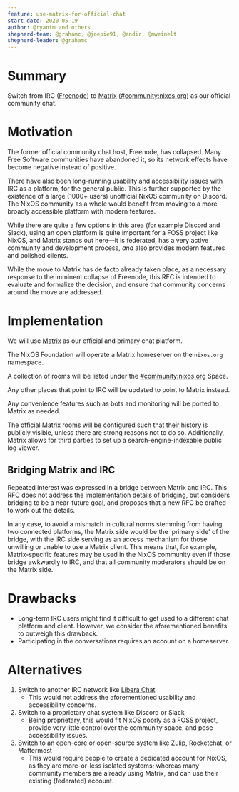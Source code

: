 ```yaml
---
feature: use-matrix-for-official-chat
start-date: 2020-05-19
author: @ryantm and others
shepherd-team: @grahamc, @joepie91, @andir, @mweinelt
shepherd-leader: @grahamc
---
```


# Summary
[summary]: #summary

Switch from IRC ([Freenode](https://freenode.net/)) to [Matrix](https://matrix.org/) ([#community:nixos.org][1]) as our official community chat.

# Motivation
[motivation]: #motivation

The former official community chat host, Freenode, has collapsed. Many Free Software communities have abandoned it, so its network effects have become negative instead of positive.

There have also been long-running usability and accessibility issues with IRC as a platform, for the general public. This is further supported by the existence of a large (1000+ users) unofficial NixOS community on Discord. The NixOS community as a whole would benefit from moving to a more broadly accessible platform with modern features.

While there are quite a few options in this area (for example Discord and Slack), using an open platform is quite important for a FOSS project like NixOS, and Matrix stands out here&mdash;it is federated, has a very active community and development process, *and* also provides modern features and polished clients.

While the move to Matrix has de facto already taken place, as a necessary response to the imminent collapse of Freenode, this RFC is intended to evaluate and formalize the decision, and ensure that community concerns around the move are addressed.

# Implementation
[implementation]: #implementation

We will use [Matrix](https://matrix.org) as our official and primary chat platform.

The NixOS Foundation will operate a Matrix homeserver on the `nixos.org` namespace.

A collection of rooms will be listed under the [#community:nixos.org][1] Space.

Any other places that point to IRC will be updated to point to Matrix instead.

Any convenience features such as bots and monitoring will be ported to Matrix as needed.

The official Matrix rooms will be configured such that their history is publicly visible, unless there are strong reasons not to do so. Additionally, Matrix allows for third parties to set up a search-engine-indexable public log viewer.

## Bridging Matrix and IRC

Repeated interest was expressed in a bridge between Matrix and IRC. This RFC does not address the implementation details of bridging, but considers bridging to be a near-future goal, and proposes that a new RFC be drafted to work out the details.

In any case, to avoid a mismatch in cultural norms stemming from having two connected platforms, the Matrix side would be the 'primary side' of the bridge, with the IRC side serving as an access mechanism for those unwilling or unable to use a Matrix client. This means that, for example, Matrix-specific features may be used in the NixOS community even if those bridge awkwardly to IRC, and that all community moderators should be on the Matrix side.

# Drawbacks
[drawbacks]: #drawbacks

* Long-term IRC users might find it difficult to get used to a different chat platform and client. However, we consider the aforementioned benefits to outweigh this drawback.
* Participating in the conversations requires an account on a homeserver.

# Alternatives
[alternatives]: #alternatives

1. Switch to another IRC network like [Libera Chat][2]
    - This would not address the aforementioned usability and accessibility concerns.
2. Switch to a proprietary chat system like Discord or Slack
    - Being proprietary, this would fit NixOS poorly as a FOSS project, provide very little control over the community space, and pose accessibility issues.
3. Switch to an open-core or open-source system like Zulip, Rocketchat, or Mattermost
    - This would require people to create a dedicated account for NixOS, as they are more-or-less isolated systems; whereas many community members are already using Matrix, and can use their existing (federated) account.

[1]: https://matrix.to/#/#community:nixos.org
[2]: https://libera.chat/
